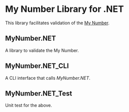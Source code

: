 # My Number Library for .NET

This library facilitates validation of the [My Number](http://www.cao.go.jp/bangouseido/).

## MyNumber.NET

A library to validate the My Number.

## MyNumber.NET_CLI

A CLI interface that calls *MyNumber.NET*.

## MyNumber.NET_Test

Unit test for the above.